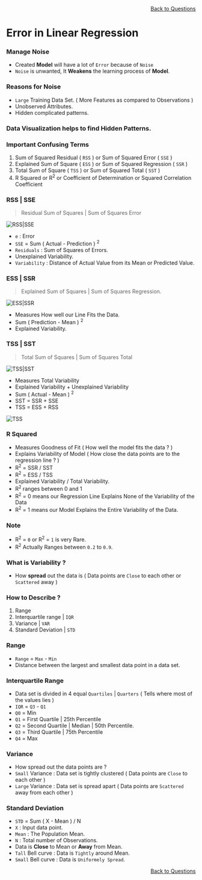 <p align='right'><a align="right" href="https://github.com/KIRANKUMAR7296/Library/blob/main/Interview.md">Back to Questions</a></p>

# Error in Linear Regression

### Manage Noise
- Created **Model** will have a lot of `Error` because of `Noise`
- `Noise` is unwanted, It **Weakens** the learning process of **Model**.

### Reasons for **Noise**
- `Large` Training Data Set. ( More Features as compared to Observations )  
- Unobserved Attributes. 
- Hidden complicated patterns.

### Data Visualization helps to find Hidden Patterns.

### Important Confusing Terms

1. Sum of Squared Residual ( `RSS` ) or Sum of Squared Error ( `SSE` )
2. Explained Sum of Square ( `ESS` ) or Sum of Squared Regression ( `SSR` )
3. Total Sum of Square ( `TSS` ) or Sum of Squared Total ( `SST` )
4. R Squared or R<sup>2</sup> or Coefficient of Determination or Squared Correlation Coefficient 

### RSS | SSE

> Residual Sum of Squares | Sum of Squares Error

![RSS|SSE](Image/SSE_RSS.jpg)

- `e` : Error
- `SSE` = Sum ( Actual - Prediction ) <sup>2</sup>
- `Residuals` : Sum of Squares of Errors.
- Unexplained Variability.
- `Variability` : Distance of Actual Value from its Mean or Predicted Value.

### ESS | SSR

> Explained Sum of Squares | Sum of Squares Regression.

![ESS|SSR](Image/SSR_ESS.jpg)

- Measures How well our Line Fits the Data.
- Sum ( Prediction - Mean ) <sup>2</sup>
- Explained Variability.

### TSS | SST

> Total Sum of Squares | Sum of Squares Total

![TSS|SST](Image/SST_TSS.jpg)

- Measures Total Variability
- Explained Variability + Unexplained Variability
- Sum ( Actual - Mean ) <sup>2</sup>
- SST = SSR + SSE
- TSS = ESS + RSS

![TSS](Image/All.jpg)

### R Squared

- Measures Goodness of Fit ( How well the model fits the data ? )
- Explains Variability of Model ( How close the data points are to the regression line ? )
- R<sup>2</sup> = SSR / SST
- R<sup>2</sup> = ESS / TSS
- Explained Variability / Total Variability.
- R<sup>2</sup> ranges between 0 and 1
- R<sup>2</sup> = 0 means our Regression Line Explains None of the Variability of the Data
- R<sup>2</sup> = 1 means our Model Explains the Entire Variability of the Data.

### Note

- R<sup>2</sup> = `0` or R<sup>2</sup> = `1` is very Rare.
- R<sup>2</sup> Actually Ranges between `0.2` to `0.9`.

### What is Variability ?

- How **spread** out the data is ( Data points are `Close` to each other or `Scattered` away )

### How to Describe ?

1. Range
2. Interquartile range | `IQR` 
3. Variance | `VAR`
4. Standard Deviation | `STD`

### Range 

- `Range` = `Max` - `Min`
- Distance between the largest and smallest data point in a data set.

### Interquartile Range

- Data set is divided in 4 equal `Quartiles` | `Quarters` ( Tells where most of the values lies )
- `IQR` = `Q3` - `Q1` 
- `Q0` = Min
- `Q1` = First Quartile | 25th Percentile
- `Q2` = Second Quartile | Median | 50th Percentile.
- `Q3` = Third Quartile | 75th Percentile
- `Q4` = Max

### Variance

- How spread out the data points are ?
- `Small` Variance : Data set is tightly clustered ( Data points are `Close` to each other )
- `Large` Variance : Data set is spread apart ( Data points are `Scattered` away from each other )

### Standard Deviation

- `STD` = Sum ( X - Mean ) /  N 
- `X` : Input data point.
- `Mean` : The Population Mean.
- `N` : Total number of Observations.
- Data is **Close** to Mean or **Away** from Mean.
- `Tall` Bell curve : Data is `Tightly` around Mean.
- `Small` Bell curve : Data is `Uniformely Spread`.

<p align='right'><a align="right" href="https://github.com/KIRANKUMAR7296/Library/blob/main/Interview.md">Back to Questions</a></p>
